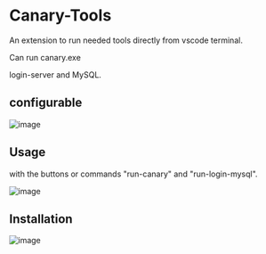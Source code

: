 # Canary-Tools

An extension to run needed tools directly from vscode terminal.

Can run canary.exe

login-server and MySQL.

## configurable
![image](https://user-images.githubusercontent.com/53233626/157133864-41a70a57-4355-40ca-9d89-4c97806ad959.png)

## Usage
with the buttons or commands "run-canary" and "run-login-mysql".

![image](https://user-images.githubusercontent.com/53233626/157133562-80f91d74-59bf-40ce-bceb-521a4c68966d.png)

## Installation

![image](https://user-images.githubusercontent.com/53233626/157133331-50d78b44-24dd-4ca5-ad55-c442a8929be1.png)

